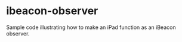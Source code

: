 ibeacon-observer
================

Sample code illustrating how to make an iPad function as an iBeacon observer.
